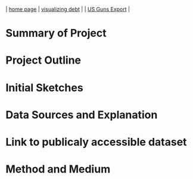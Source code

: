 | [home page](https://ghulepati.github.io/ghule-portfolio/) | [visualizing debt](tableau.md) | | [US Guns Export](Export.md) | 

# Summary of Project
# Project Outline
# Initial Sketches
# Data Sources and Explanation
# Link to publicaly accessible dataset
# Method and Medium

